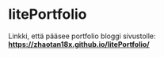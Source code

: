 # litePortfolio
Linkki, että pääsee portfolio bloggi sivustolle: <b> https://zhaotan18x.github.io/litePortfolio/ </b>

